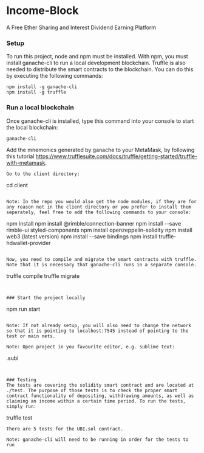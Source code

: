 # Income-Block
A Free Ether Sharing and Interest Dividend Earning Platform


### Setup
To run this project, node and npm must be installed. With npm, you must install ganache-cli to run a local development blockchain. Truffle is also needed to distribute the smart contracts to the blockchain. You can do this by executing the following commands:
```
npm install -g ganache-cli
npm install -g truffle
```
### Run a local blockchain
Once ganache-cli is installed, type this command into your console to start the local blockchain:
```
ganache-cli
```
Add the mnemonics generated by ganache to your MetaMask, by following this tutorial https://www.trufflesuite.com/docs/truffle/getting-started/truffle-with-metamask.


```
Go to the client directory:
```
cd client
```

Note: In the repo you would also get the node modules, if they are for any reason not in the client directory or you prefer to install them seperately, feel free to add the following commands to your console:
```
npm install
npm install @rimble/connection-banner
npm install --save rimble-ui styled-components
npm install openzeppelin-solidity
npm install web3 (latest version)
npm install --save bindings
npm install truffle-hdwallet-provider
```

Now, you need to compile and migrate the smart contracts with truffle. Note that it is necessary that ganache-cli runs in a separate console.
```
truffle compile
truffle migrate
```


### Start the project locally
```
npm run start
```

Note: If not already setup, you will also need to change the network so that it is pointing to localhost:7545 instead of pointing to the test or main nets.

Note: Open project in you favourite editor, e.g. sublime text:
```
.subl
```


### Testing
The tests are covering the solidity smart contract and are located at ./test. The purpose of those tests is to check the proper smart contract functionality of depositing, withdrawing amounts, as well as claiming an income within a certain time period. To run the tests, simply run:
```
truffle test
```
There are 5 tests for the UBI.sol contract.

Note: ganache-cli will need to be running in order for the tests to run





